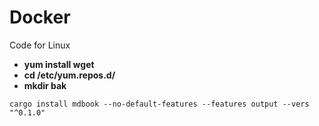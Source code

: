 # Docker
Code for Linux <br>
- **yum install wget**
- **cd /etc/yum.repos.d/**
- **mkdir bak**

```
cargo install mdbook --no-default-features --features output --vers "^0.1.0"
```
